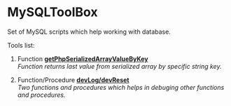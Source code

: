 MySQLToolBox
============

Set of MySQL scripts which help working with database.

Tools list:


1. Function **<a href="https://github.com/KredytyChwilowki/MySQLToolBox/blob/master/getPhpSerializedArrayValueByKey_README.md">getPhpSerializedArrayValueByKey</a>** <br />
	*Function returns last value from serialized array by specific string key.*

2. Function/Procedure **<a href="https://github.com/KredytyChwilowki/MySQLToolBox/blob/master/devLog_README.md">devLog/devReset</a>** <br />
	*Two functions and procedures which helps in debuging other functions and procedures.*
